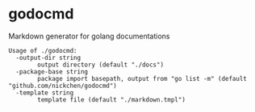 # godocmd
Markdown generator for golang documentations

```
Usage of ./godocmd:
  -output-dir string
    	output directory (default "./docs")
  -package-base string
    	package import basepath, output from "go list -m" (default "github.com/nickchen/godocmd")
  -template string
    	template file (default "./markdown.tmpl")
```
